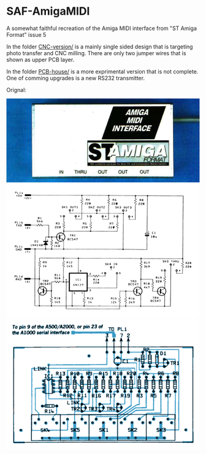 # SAF-AmigaMIDI
A somewhat faithful recreation of the Amiga MIDI interface from "ST Amiga Format" issue 5

In the folder [CNC-version/](CNC-version/) is a mainly single sided design that is targeting photo transfer and CNC milling. There are only two jumper wires that is shown as upper PCB layer.

In the folder [PCB-house/](PCB-house/) is a more exprimental version that is not complete. One of comming upgrades is a new RS232 transmitter.

Orignal:

![Images](Documents/SAF-AmigaMIDI-box.jpeg)
![Images](Documents/SAF-AmigaMIDI-sch.png)
![Images](Documents/SAF-AmigaMIDI-pcb.png)
